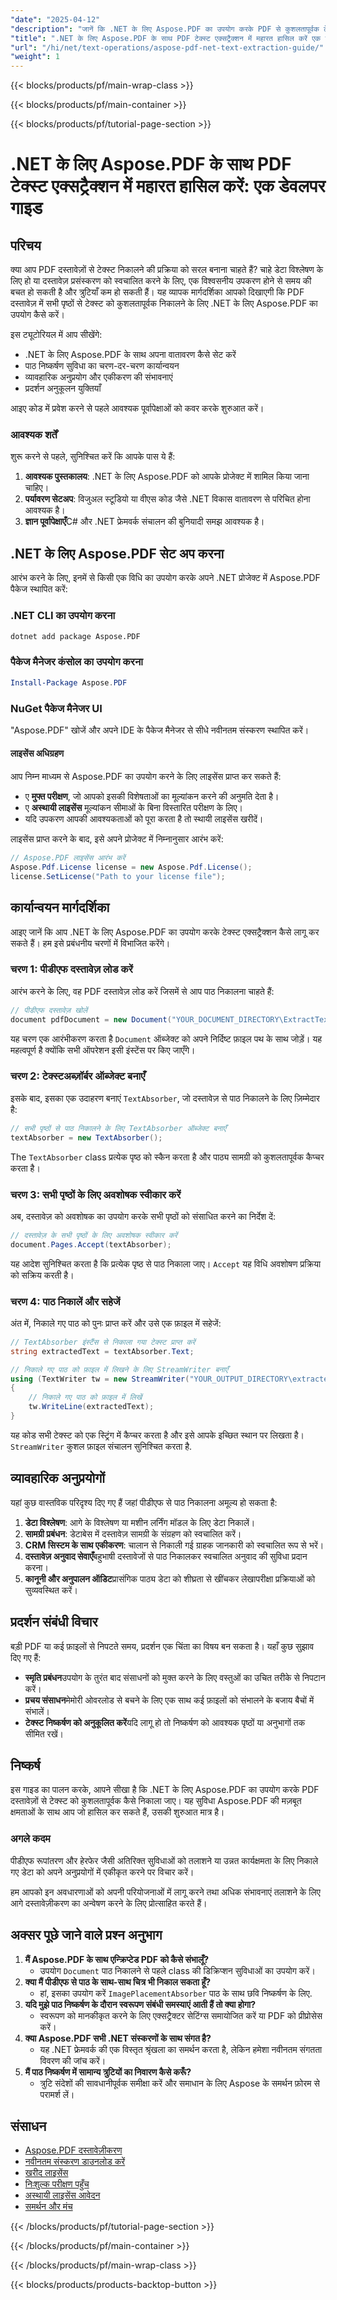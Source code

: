 ```yaml
---
"date": "2025-04-12"
"description": "जानें कि .NET के लिए Aspose.PDF का उपयोग करके PDF से कुशलतापूर्वक टेक्स्ट कैसे निकाला जाए। यह व्यापक गाइड टेक्स्ट निष्कर्षण सुविधाओं के सेटअप, कार्यान्वयन और एकीकरण को कवर करती है।"
"title": ".NET के लिए Aspose.PDF के साथ PDF टेक्स्ट एक्सट्रैक्शन में महारत हासिल करें एक डेवलपर गाइड"
"url": "/hi/net/text-operations/aspose-pdf-net-text-extraction-guide/"
"weight": 1
---
```


{{< blocks/products/pf/main-wrap-class >}}

{{< blocks/products/pf/main-container >}}

{{< blocks/products/pf/tutorial-page-section >}}


# .NET के लिए Aspose.PDF के साथ PDF टेक्स्ट एक्सट्रैक्शन में महारत हासिल करें: एक डेवलपर गाइड

## परिचय

क्या आप PDF दस्तावेज़ों से टेक्स्ट निकालने की प्रक्रिया को सरल बनाना चाहते हैं? चाहे डेटा विश्लेषण के लिए हो या दस्तावेज़ प्रसंस्करण को स्वचालित करने के लिए, एक विश्वसनीय उपकरण होने से समय की बचत हो सकती है और त्रुटियाँ कम हो सकती हैं। यह व्यापक मार्गदर्शिका आपको दिखाएगी कि PDF दस्तावेज़ में सभी पृष्ठों से टेक्स्ट को कुशलतापूर्वक निकालने के लिए .NET के लिए Aspose.PDF का उपयोग कैसे करें।

इस ट्यूटोरियल में आप सीखेंगे:
- .NET के लिए Aspose.PDF के साथ अपना वातावरण कैसे सेट करें
- पाठ निष्कर्षण सुविधा का चरण-दर-चरण कार्यान्वयन
- व्यावहारिक अनुप्रयोग और एकीकरण की संभावनाएं
- प्रदर्शन अनुकूलन युक्तियाँ

आइए कोड में प्रवेश करने से पहले आवश्यक पूर्वापेक्षाओं को कवर करके शुरुआत करें।

### आवश्यक शर्तें

शुरू करने से पहले, सुनिश्चित करें कि आपके पास ये हैं:
1. **आवश्यक पुस्तकालय**: .NET के लिए Aspose.PDF को आपके प्रोजेक्ट में शामिल किया जाना चाहिए।
2. **पर्यावरण सेटअप**: विजुअल स्टूडियो या वीएस कोड जैसे .NET विकास वातावरण से परिचित होना आवश्यक है।
3. **ज्ञान पूर्वापेक्षाएँ**C# और .NET फ्रेमवर्क संचालन की बुनियादी समझ आवश्यक है।

## .NET के लिए Aspose.PDF सेट अप करना

आरंभ करने के लिए, इनमें से किसी एक विधि का उपयोग करके अपने .NET प्रोजेक्ट में Aspose.PDF पैकेज स्थापित करें:

### .NET CLI का उपयोग करना
```bash
dotnet add package Aspose.PDF
```

### पैकेज मैनेजर कंसोल का उपयोग करना
```powershell
Install-Package Aspose.PDF
```

### NuGet पैकेज मैनेजर UI
"Aspose.PDF" खोजें और अपने IDE के पैकेज मैनेजर से सीधे नवीनतम संस्करण स्थापित करें।

#### लाइसेंस अधिग्रहण
आप निम्न माध्यम से Aspose.PDF का उपयोग करने के लिए लाइसेंस प्राप्त कर सकते हैं:
- ए **मुफ्त परीक्षण**, जो आपको इसकी विशेषताओं का मूल्यांकन करने की अनुमति देता है।
- ए **अस्थायी लाइसेंस** मूल्यांकन सीमाओं के बिना विस्तारित परीक्षण के लिए।
- यदि उपकरण आपकी आवश्यकताओं को पूरा करता है तो स्थायी लाइसेंस खरीदें।

लाइसेंस प्राप्त करने के बाद, इसे अपने प्रोजेक्ट में निम्नानुसार आरंभ करें:
```csharp
// Aspose.PDF लाइसेंस आरंभ करें
Aspose.Pdf.License license = new Aspose.Pdf.License();
license.SetLicense("Path to your license file");
```

## कार्यान्वयन मार्गदर्शिका

आइए जानें कि आप .NET के लिए Aspose.PDF का उपयोग करके टेक्स्ट एक्सट्रैक्शन कैसे लागू कर सकते हैं। हम इसे प्रबंधनीय चरणों में विभाजित करेंगे।

### चरण 1: पीडीएफ दस्तावेज़ लोड करें
आरंभ करने के लिए, वह PDF दस्तावेज़ लोड करें जिसमें से आप पाठ निकालना चाहते हैं:
```csharp
// पीडीएफ दस्तावेज़ खोलें
document pdfDocument = new Document("YOUR_DOCUMENT_DIRECTORY\ExtractTextAll.pdf");
```
यह चरण एक आरंभीकरण करता है `Document` ऑब्जेक्ट को अपने निर्दिष्ट फ़ाइल पथ के साथ जोड़ें। यह महत्वपूर्ण है क्योंकि सभी ऑपरेशन इसी इंस्टेंस पर किए जाएँगे।

### चरण 2: टेक्स्टअब्ज़ॉर्बर ऑब्जेक्ट बनाएँ
इसके बाद, इसका एक उदाहरण बनाएं `TextAbsorber`, जो दस्तावेज़ से पाठ निकालने के लिए ज़िम्मेदार है:
```csharp
// सभी पृष्ठों से पाठ निकालने के लिए TextAbsorber ऑब्जेक्ट बनाएँ
textAbsorber = new TextAbsorber();
```
The `TextAbsorber` class प्रत्येक पृष्ठ को स्कैन करता है और पाठ्य सामग्री को कुशलतापूर्वक कैप्चर करता है।

### चरण 3: सभी पृष्ठों के लिए अवशोषक स्वीकार करें
अब, दस्तावेज़ को अवशोषक का उपयोग करके सभी पृष्ठों को संसाधित करने का निर्देश दें:
```csharp
// दस्तावेज़ के सभी पृष्ठों के लिए अवशोषक स्वीकार करें
document.Pages.Accept(textAbsorber);
```
यह आदेश सुनिश्चित करता है कि प्रत्येक पृष्ठ से पाठ निकाला जाए। `Accept` यह विधि अवशोषण प्रक्रिया को सक्रिय करती है।

### चरण 4: पाठ निकालें और सहेजें
अंत में, निकाले गए पाठ को पुनः प्राप्त करें और उसे एक फ़ाइल में सहेजें:
```csharp
// TextAbsorber इंस्टैंस से निकाला गया टेक्स्ट प्राप्त करें
string extractedText = textAbsorber.Text;

// निकाले गए पाठ को फ़ाइल में लिखने के लिए StreamWriter बनाएँ
using (TextWriter tw = new StreamWriter("YOUR_OUTPUT_DIRECTORY\extracted-text.txt"))
{
    // निकाले गए पाठ को फ़ाइल में लिखें
    tw.WriteLine(extractedText);
}
```
यह कोड सभी टेक्स्ट को एक स्ट्रिंग में कैप्चर करता है और इसे आपके इच्छित स्थान पर लिखता है। `StreamWriter` कुशल फ़ाइल संचालन सुनिश्चित करता है.

## व्यावहारिक अनुप्रयोगों
यहां कुछ वास्तविक परिदृश्य दिए गए हैं जहां पीडीएफ से पाठ निकालना अमूल्य हो सकता है:
1. **डेटा विश्लेषण**: आगे के विश्लेषण या मशीन लर्निंग मॉडल के लिए डेटा निकालें।
2. **सामग्री प्रबंधन**: डेटाबेस में दस्तावेज़ सामग्री के संग्रहण को स्वचालित करें।
3. **CRM सिस्टम के साथ एकीकरण**: चालान से निकाली गई ग्राहक जानकारी को स्वचालित रूप से भरें।
4. **दस्तावेज़ अनुवाद सेवाएँ**बहुभाषी दस्तावेजों से पाठ निकालकर स्वचालित अनुवाद की सुविधा प्रदान करना।
5. **कानूनी और अनुपालन ऑडिट**प्रासंगिक पाठ्य डेटा को शीघ्रता से खींचकर लेखापरीक्षा प्रक्रियाओं को सुव्यवस्थित करें।

## प्रदर्शन संबंधी विचार
बड़ी PDF या कई फ़ाइलों से निपटते समय, प्रदर्शन एक चिंता का विषय बन सकता है। यहाँ कुछ सुझाव दिए गए हैं:
- **स्मृति प्रबंधन**उपयोग के तुरंत बाद संसाधनों को मुक्त करने के लिए वस्तुओं का उचित तरीके से निपटान करें।
- **प्रचय संसाधन**मेमोरी ओवरलोड से बचने के लिए एक साथ कई फ़ाइलों को संभालने के बजाय बैचों में संभालें।
- **टेक्स्ट निष्कर्षण को अनुकूलित करें**यदि लागू हो तो निष्कर्षण को आवश्यक पृष्ठों या अनुभागों तक सीमित रखें।

## निष्कर्ष
इस गाइड का पालन करके, आपने सीखा है कि .NET के लिए Aspose.PDF का उपयोग करके PDF दस्तावेज़ों से टेक्स्ट को कुशलतापूर्वक कैसे निकाला जाए। यह सुविधा Aspose.PDF की मज़बूत क्षमताओं के साथ आप जो हासिल कर सकते हैं, उसकी शुरुआत मात्र है।

### अगले कदम
पीडीएफ रूपांतरण और हेरफेर जैसी अतिरिक्त सुविधाओं को तलाशने या उन्नत कार्यक्षमता के लिए निकाले गए डेटा को अपने अनुप्रयोगों में एकीकृत करने पर विचार करें।

हम आपको इन अवधारणाओं को अपनी परियोजनाओं में लागू करने तथा अधिक संभावनाएं तलाशने के लिए आगे दस्तावेज़ीकरण का अन्वेषण करने के लिए प्रोत्साहित करते हैं।

## अक्सर पूछे जाने वाले प्रश्न अनुभाग
1. **मैं Aspose.PDF के साथ एन्क्रिप्टेड PDF को कैसे संभालूँ?**
   - उपयोग `Document` पाठ निकालने से पहले class की डिक्रिप्शन सुविधाओं का उपयोग करें।
2. **क्या मैं पीडीएफ से पाठ के साथ-साथ चित्र भी निकाल सकता हूँ?**
   - हां, इसका उपयोग करें `ImagePlacementAbsorber` पाठ के साथ छवि निष्कर्षण के लिए.
3. **यदि मुझे पाठ निष्कर्षण के दौरान स्वरूपण संबंधी समस्याएं आती हैं तो क्या होगा?**
   - स्वरूपण को मानकीकृत करने के लिए एक्सट्रैक्टर सेटिंग्स समायोजित करें या PDF को प्रीप्रोसेस करें।
4. **क्या Aspose.PDF सभी .NET संस्करणों के साथ संगत है?**
   - यह .NET फ्रेमवर्क की एक विस्तृत श्रृंखला का समर्थन करता है, लेकिन हमेशा नवीनतम संगतता विवरण की जांच करें।
5. **मैं पाठ निष्कर्षण में सामान्य त्रुटियों का निवारण कैसे करूँ?**
   - त्रुटि संदेशों की सावधानीपूर्वक समीक्षा करें और समाधान के लिए Aspose के समर्थन फ़ोरम से परामर्श लें।

## संसाधन
- [Aspose.PDF दस्तावेज़ीकरण](https://reference.aspose.com/pdf/net/)
- [नवीनतम संस्करण डाउनलोड करें](https://releases.aspose.com/pdf/net/)
- [खरीद लाइसेंस](https://purchase.aspose.com/buy)
- [निःशुल्क परीक्षण पहुँच](https://releases.aspose.com/pdf/net/)
- [अस्थायी लाइसेंस आवेदन](https://purchase.aspose.com/temporary-license/)
- [समर्थन और मंच](https://forum.aspose.com/c/pdf/10)

{{< /blocks/products/pf/tutorial-page-section >}}

{{< /blocks/products/pf/main-container >}}

{{< /blocks/products/pf/main-wrap-class >}}

{{< blocks/products/products-backtop-button >}}